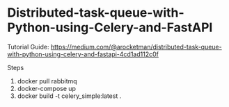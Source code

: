 # Distributed-task-queue-with-Python-using-Celery-and-FastAPI


Tutorial Guide: https://medium.com/@arocketman/distributed-task-queue-with-python-using-celery-and-fastapi-4cd1ad112c0f

Steps

1. docker pull rabbitmq
2. docker-compose up
3. docker build -t celery_simple:latest .